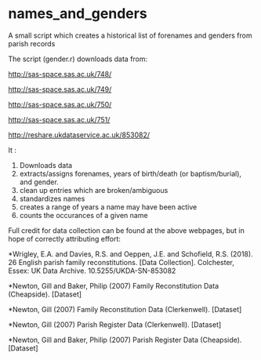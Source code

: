 # names_and_genders
A small script which creates a historical list of forenames and genders from parish records

The script (gender.r) downloads data from:

http://sas-space.sas.ac.uk/748/

http://sas-space.sas.ac.uk/749/

http://sas-space.sas.ac.uk/750/

http://sas-space.sas.ac.uk/751/

http://reshare.ukdataservice.ac.uk/853082/


It :

1) Downloads data
2) extracts/assigns forenames, years of birth/death (or baptism/burial), and gender.
3) clean up entries which are broken/ambiguous
4) standardizes names
5) creates a range of years a name may have been active
6) counts the occurances of a given name

Full credit for data collection can be found at the above webpages, but in hope of correctly attributing effort:

*Wrigley, E.A. and Davies, R.S. and Oeppen, J.E. and Schofield, R.S. (2018). 26 English parish family reconstitutions. [Data Collection]. Colchester, Essex: UK Data Archive. 10.5255/UKDA-SN-853082

*Newton, Gill and Baker, Philip (2007) Family Reconstitution Data (Cheapside). [Dataset]

*Newton, Gill (2007) Family Reconstitution Data (Clerkenwell). [Dataset]

*Newton, Gill (2007) Parish Register Data (Clerkenwell). [Dataset]

*Newton, Gill and Baker, Philip (2007) Parish Register Data (Cheapside). [Dataset]


